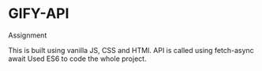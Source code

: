 # GIFY-API
Assignment


This is built using vanilla JS, CSS and HTMl.
API is called using fetch-async await
Used ES6 to code the whole project.
